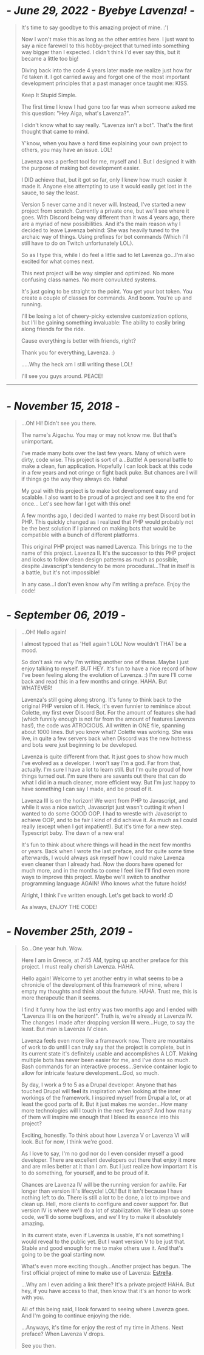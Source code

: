 # ***- June 29, 2022 - Byebye Lavenza! -***

> It's time to say goodbye to this amazing project of mine. :'(
>
> Now I won't make this as long as the other entries here. I just want to say a nice farewell to this hobby-project that
> turned into something way bigger than I expected. I didn't think I'd ever say this, but it became a little too big!
> 
> Diving back into the code 4 years later made me realize just how far I'd taken it. I got carried away and forgot one
> of the most important development principles that a past manager once taught me: KISS. 
> 
> Keep It Stupid Simple.
> 
> The first time I knew I had gone too far was when someone asked me this question: "Hey Aiga, what's Lavenza?".
> 
> I didn't know what to say really. "Lavenza isn't a bot". That's the first thought that came to mind.
> 
> Y'know, when you have a hard time explaining your own project to others, you may have an issue. LOL!
> 
> Lavenza was a perfect tool for me, myself and I. But I designed it with the purpose of making bot development easier.
> 
> I DID achieve that, but it got so far, only I knew how much easier it made it. Anyone else attempting to use it would
> easily get lost in the sauce, to say the least.
> 
> Version 5 never came and it never will. Instead, I've started a new project from scratch. Currently a private one, but
> we'll see where it goes. With Discord being way different than it was 4 years ago, there are a myriad of new
> possibilities. And it's the main reason why I decided to leave Lavenza behind: She was heavily tuned to the archaic
> way of things. Using prefixes for bot commands (Which I'll still have to do on Twitch unfortunately LOL).
> 
> So as I type this, while I do feel a little sad to let Lavenza go...I'm also excited for what comes next.
> 
> This next project will be way simpler and optimized. No more confusing class names. No more convuluted systems.
> 
> It's just going to be straight to the point. You get your bot token. You create a couple of classes for commands. And
> boom. You're up and running.
> 
> I'll be losing a lot of cheery-picky extensive customization options, but I'll be gaining something invaluable: The
> ability to easily bring along friends for the ride.
> 
> Cause everything is better with friends, right?
> 
> Thank you for everything, Lavenza. :)
> 
> .....Why the heck am I still writing these LOL!
> 
> I'll see you guys around. PEACE!

----

# ***- November 15, 2018 -***
> ...Oh! Hi! Didn't see you there.
>
>The name's Aigachu. You may or may not know me. But that's unimportant.
>
>I've made many bots over the last few years. Many of which were dirty, code
wise. This project is sort of a...Battle! A personal battle to make a clean,
fun application. Hopefully I can look back at this code in
a few years and not cringe or fight back puke. But chances are I will if things go the way they always do. Haha!
>
>My goal with this project is to make bot development easy and scalable.
I also want to be proud of a project and see it to the end for once...
Let's see how far I get with this one!
>
>A few months ago, I decided I wanted to make my best Discord bot in PHP. This
quickly changed as I realized that PHP would probably not be the best
solution if I planned on making bots that would be compatible with a bunch of
different platforms.
>
>This original PHP project was named Lavenza. This brings
me to the name of this project. Lavenza II. It's the successor to this PHP project
and looks to follow clean design patterns as much as possible, despite Javascript's
tendency to be more procedural...That in itself is a battle, but it's not impossible!
>
>In any case...I don't even know why I'm writing a preface. Enjoy the code!

# ***- September 06, 2019 -***
> ...OH! Hello again!
>
> I almost typoed that as 'Hell again'! LOL! Now wouldn't THAT be a mood.
>
> So don't ask me why I'm writing another one of these. Maybe I just enjoy talking to myself. BUT HEY. It's fun to have
a nice record of how I've been feeling along the evolution of Lavenza. :) I'm sure I'll come back and read this in a few
months and cringe. HAHA. But WHATEVER!
>
> Lavenza's still going along strong. It's funny to think back to the original PHP version of it. Heck, it's even funnier
to reminisce about Colette, my first ever Discord Bot. For the amount of features she had (which funnily enough is not
far from the amount of features Lavenza has!), the code was ATROCIOUS. All written in ONE file, spanning about 1000 lines.
But you know what? Colette was working. She was live, in quite a few servers back when Discord was the new hotness and bots
were just beginning to be developed.
>
> Lavenza is quite different from that. It just goes to show how much I've evolved as a developer. I won't say I'm a god.
Far from that, actually. I'm sure I have a lot to learn still. But I'm quite proud of how things turned out. I'm sure there
are savants out there that can do what I did in a much cleaner, more efficient way. But I'm just happy to have something I
can say I made, and be proud of it.
>
> Lavenza III is on the horizon! We went from PHP to Javascript, and while it was a nice switch, Javascript just wasn't
cutting it when I wanted to do some GOOD OOP. I had to wrestle with Javascript to achieve OOP, and to be fair I kind of did
achieve it. As much as I could really (except when I got impatient!). But it's time for a new step. Typescript baby. The dawn
of a new era!
>
> It's fun to think about where things will head in the next few months or years. Back when I wrote the last preface, and for
quite some time afterwards, I would always ask myself how I could make Lavenza even cleaner than I already had. Now the doors
have opened for much more, and in the months to come I feel like I'll find even more ways to improve this project. Maybe we'll
switch to another programming language AGAIN! Who knows what the future holds!
>
> Alright, I think I've written enough. Let's get back to work! :D
>
> As always, ENJOY THE CODE!

# ***- November 25th, 2019 -***
> So...One year huh. Wow.
>
> Here I am in Greece, at 7:45 AM, typing up another preface for this project. I must really cherish Lavenza. HAHA.
>
> Hello again! Welcome to yet another entry in what seems to be a chronicle of the development of this framework of mine,
where I empty my thoughts and think about the future. HAHA. Trust me, this is more therapeutic than it seems.
>
> I find it funny how the last entry was two months ago and I ended with "Lavenza III is on the horizon!". Truth is, we're
already at Lavenza IV. The changes I made after dropping version III were...Huge, to say the least. But man is Lavenza IV clean.
>
> Lavenza feels even more like a framework now. There are mountains of work to do until I can truly say that the project is complete,
but in its current state it's definitely usable and accomplishes A LOT. Making multiple bots has never been easier for me, and I've done
so much. Bash commands for an interactive process...Service container logic to allow for intricate feature development...God, so much.
>
> By day, I work a 9 to 5 as a Drupal developer. Anyone that has touched Drupal will **feel** its inspiration when looking at the inner
workings of the framework. I inspired myself from Drupal a lot, or at least the good parts of it. But it just makes me wonder...How many
more technologies will I touch in the next few years? And how many of them will inspire me enough that I bleed its essence into this project?
>
> Exciting, honestly. To think about how Lavenza V or Lavenza VI will look. But for now, I think we're good.
>
> As I love to say, I'm no god nor do I even consider myself a good developer. There are excellent developers out there that enjoy it more
and are miles better at it than I am. But I just realize how important it is to do something, for yourself, and to be proud of it.
>
> Chances are Lavenza IV will be the running version for awhile. Far longer than version III's lifecycle! LOL! But it isn't because I have nothing
left to do. There is still a lot to be done, a lot to improve and clean up. Hell, more clients to configure and cover support for. But version IV
is where we'll do a lot of stabilization. We'll clean up some code, we'll do some bugfixes, and we'll try to make it absolutely amazing.
>
> In its current state, even if Lavenza is usable, it's not something I would reveal to the public yet. But I want version V to be just that. Stable
and good enough for me to make others use it. And that's going to be the goal starting now.
>
> What's even more exciting though...Another project has begun. The first official project of mine to make use of Lavenza: [Estrella](https://github.com/Aigachu/Estrella).
>
> ...Why am I even adding a link there? It's a private project! HAHA. But hey, if you have access to that, then know that it's an honor to work with you.
>
> All of this being said, I look forward to seeing where Lavenza goes. And I'm going to continue enjoying the ride.
>
> ...Anyways, it's time for enjoy the rest of my time in Athens. Next preface? When Lavenza V drops.
>
> See you then.